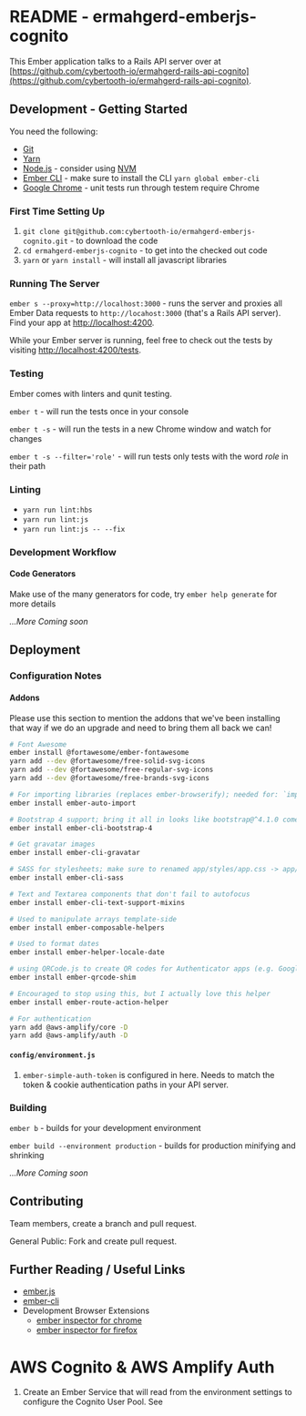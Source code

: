 # README - ermahgerd-emberjs-cognito

This Ember application talks to a Rails API server over at 
[https://github.com/cybertooth-io/ermahgerd-rails-api-cognito](https://github.com/cybertooth-io/ermahgerd-rails-api-cognito).

## Development - Getting Started

You need the following:

* [Git](https://git-scm.com/)
* [Yarn](https://yarnpkg.com/en/)
* [Node.js](https://nodejs.org/) - consider using [NVM](https://github.com/creationix/nvm)
* [Ember CLI](https://ember-cli.com/) - make sure to install the CLI `yarn global ember-cli`
* [Google Chrome](https://google.com/chrome/) - unit tests run through testem require Chrome


### First Time Setting Up

1. `git clone git@github.com:cybertooth-io/ermahgerd-emberjs-cognito.git` - to download the code
1. `cd ermahgerd-emberjs-cognito` - to get into the checked out code
1. `yarn` or `yarn install` - will install all javascript libraries

### Running The Server

`ember s --proxy=http://localhost:3000` - runs the server and proxies all Ember Data 
requests to `http://locahost:3000` (that's a Rails API server).  Find your app 
at [http://localhost:4200](http://localhost:4200).

While your Ember server is running, feel free to check out the tests by 
visiting [http://localhost:4200/tests](http://localhost:4200/tests).

### Testing

Ember comes with linters and qunit testing.

`ember t` - will run the tests once in your console

`ember t -s` - will run the tests in a new Chrome window and watch for changes

`ember t -s --filter='role'` - will run tests only tests with the word _role_ in their path

### Linting

* `yarn run lint:hbs`
* `yarn run lint:js`
* `yarn run lint:js -- --fix` 

### Development Workflow

#### Code Generators

Make use of the many generators for code, try `ember help generate` for more details

_...More Coming soon_

## Deployment

### Configuration Notes

#### Addons

Please use this section to mention the addons that we've been installing that way if we do an upgrade
and need to bring them all back we can!

```bash
# Font Awesome
ember install @fortawesome/ember-fontawesome
yarn add --dev @fortawesome/free-solid-svg-icons
yarn add --dev @fortawesome/free-regular-svg-icons
yarn add --dev @fortawesome/free-brands-svg-icons

# For importing libraries (replaces ember-browserify); needed for: `import Auth from '@aws-amplify/Auth'
ember install ember-auto-import

# Bootstrap 4 support; bring it all in looks like bootstrap@^4.1.0 comes in, should be bootstrap@~4.1.0 
ember install ember-cli-bootstrap-4

# Get gravatar images
ember install ember-cli-gravatar

# SASS for stylesheets; make sure to renamed app/styles/app.css -> app/styles/app.scss
ember install ember-cli-sass

# Text and Textarea components that don't fail to autofocus
ember install ember-cli-text-support-mixins

# Used to manipulate arrays template-side
ember install ember-composable-helpers

# Used to format dates
ember install ember-helper-locale-date

# using QRCode.js to create QR codes for Authenticator apps (e.g. Google Authenticator)
ember install ember-qrcode-shim

# Encouraged to stop using this, but I actually love this helper
ember install ember-route-action-helper

# For authentication
yarn add @aws-amplify/core -D
yarn add @aws-amplify/auth -D
```

#### `config/environment.js`

1. `ember-simple-auth-token` is configured in here.  Needs to match the token & cookie authentication paths in your API server.

### Building

`ember b` - builds for your development environment

`ember build --environment production` - builds for production minifying and shrinking

_...More Coming soon_

## Contributing

Team members, create a branch and pull request.

General Public: Fork and create pull request.

## Further Reading / Useful Links

* [ember.js](https://emberjs.com/)
* [ember-cli](https://ember-cli.com/)
* Development Browser Extensions
  * [ember inspector for chrome](https://chrome.google.com/webstore/detail/ember-inspector/bmdblncegkenkacieihfhpjfppoconhi)
  * [ember inspector for firefox](https://addons.mozilla.org/en-US/firefox/addon/ember-inspector/)

# AWS Cognito & AWS Amplify Auth

1. Create an Ember Service that will read from the environment settings to configure the Cognito User Pool.
See 
